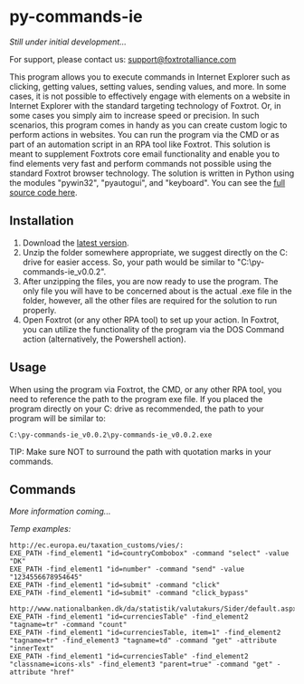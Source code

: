 # py-commands-ie

<i>Still under initial development...</i>

For support, please contact us: support@foxtrotalliance.com

This program allows you to execute commands in Internet Explorer such as clicking, getting values, setting values, sending values, and more. In some cases, it is not possible to effectively engage with elements on a website in Internet Explorer with the standard targeting technology of Foxtrot. Or, in some cases you simply aim to increase speed or precision. In such scenarios, this program comes in handy as you can create custom logic to perform actions in websites. You can run the program via the CMD or as part of an automation script in an RPA tool like Foxtrot. This solution is meant to supplement Foxtrots core email functionality and enable you to find elements very fast and perform commands not possible using the standard Foxtrot browser technology. The solution is written in Python using the modules "pywin32", "pyautogui", and "keyboard". You can see the [full source code here](https://github.com/foxtrot-alliance/py-commands-ie/blob/master/py-commands-ie.py).

## Installation

1. Download the [latest version](https://github.com/foxtrot-alliance/py-commands-ie/releases/download/v0.0.2/py-commands-ie_v0.0.2.zip).
2. Unzip the folder somewhere appropriate, we suggest directly on the C: drive for easier access. So, your path would be similar to "C:\py-commands-ie_v0.0.2".
3. After unzipping the files, you are now ready to use the program. The only file you will have to be concerned about is the actual .exe file in the folder, however, all the other files are required for the solution to run properly.
4. Open Foxtrot (or any other RPA tool) to set up your action. In Foxtrot, you can utilize the functionality of the program via the DOS Command action (alternatively, the Powershell action).

## Usage

When using the program via Foxtrot, the CMD, or any other RPA tool, you need to reference the path to the program exe file. If you placed the program directly on your C: drive as recommended, the path to your program will be similar to: 
```
C:\py-commands-ie_v0.0.2\py-commands-ie_v0.0.2.exe
```
TIP: Make sure NOT to surround the path with quotation marks in your commands.

## Commands

<i>More information coming...</i>

<i>Temp examples:</i>
```
http://ec.europa.eu/taxation_customs/vies/:
EXE_PATH -find_element1 "id=countryCombobox" -command "select" -value "DK"
EXE_PATH -find_element1 "id=number" -command "send" -value "1234556678954645"
EXE_PATH -find_element1 "id=submit" -command "click"
EXE_PATH -find_element1 "id=submit" -command "click_bypass"

http://www.nationalbanken.dk/da/statistik/valutakurs/Sider/default.aspx:
EXE_PATH -find_element1 "id=currenciesTable" -find_element2 "tagname=tr" -command "count"
EXE_PATH -find_element1 "id=currenciesTable, item=1" -find_element2 "tagname=tr" -find_element3 "tagname=td" -command "get" -attribute "innerText"
EXE_PATH -find_element1 "id=currenciesTable" -find_element2 "classname=icons-xls" -find_element3 "parent=true" -command "get" -attribute "href"
```
